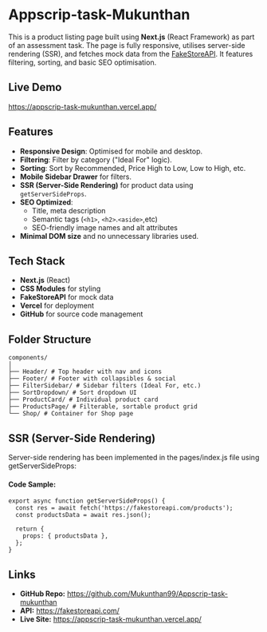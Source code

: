 # Appscrip-task-Mukunthan

This is a product listing page built using **Next.js** (React Framework) as part of an assessment task. The page is fully responsive, utilises server-side rendering (SSR), and fetches mock data from the [FakeStoreAPI](https://fakestoreapi.com/). It features filtering, sorting, and basic SEO optimisation.

## Live Demo

https://appscrip-task-mukunthan.vercel.app/

## Features

- **Responsive Design**: Optimised for mobile and desktop.
- **Filtering**: Filter by category ("Ideal For" logic).
- **Sorting**: Sort by Recommended, Price High to Low, Low to High, etc.
- **Mobile Sidebar Drawer** for filters.
- **SSR (Server-Side Rendering)** for product data using `getServerSideProps`.
- **SEO Optimized**:
  - Title, meta description
  - Semantic tags (`<h1>`, `<h2>`.`<aside>`,etc)
  - SEO-friendly image names and alt attributes
- **Minimal DOM size** and no unnecessary libraries used.

## Tech Stack

- **Next.js** (React)
- **CSS Modules** for styling
- **FakeStoreAPI** for mock data
- **Vercel** for deployment
- **GitHub** for source code management

## Folder Structure

```
components/
│
├── Header/ # Top header with nav and icons
├── Footer/ # Footer with collapsibles & social
├── FilterSidebar/ # Sidebar filters (Ideal For, etc.)
├── SortDropdown/ # Sort dropdown UI
├── ProductCard/ # Individual product card
├── ProductsPage/ # Filterable, sortable product grid
└── Shop/ # Container for Shop page
```


##  SSR (Server-Side Rendering)
Server-side rendering has been implemented in the pages/index.js file using getServerSideProps:
#### Code Sample:
```
export async function getServerSideProps() {
  const res = await fetch('https://fakestoreapi.com/products');
  const productsData = await res.json();

  return {
    props: { productsData },
  };
}
```

## Links
- **GitHub Repo:** https://github.com/Mukunthan99/Appscrip-task-mukunthan
- **API:** https://fakestoreapi.com/
- **Live Site:** https://appscrip-task-mukunthan.vercel.app/





